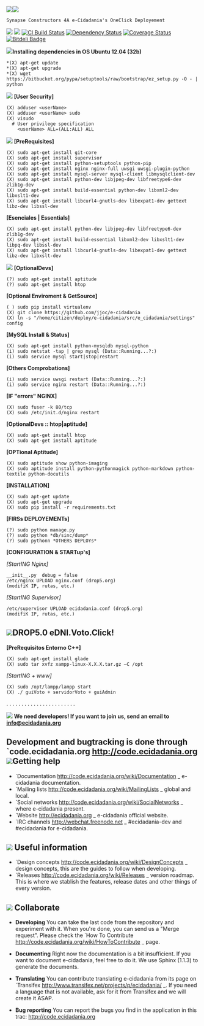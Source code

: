 ![](http://ecidadania.org/uploads//spaces/logos/ecidadania.png)![](https://secure.gravatar.com/avatar/c3513d5274ea954547dedfeefd88df34?s=130)


    Synapse Constructors 4A e-Cidadania's OneClick Deployement

![](http://i.imgur.com/BeE14Bl.png)
![](http://i.imgur.com/5ldxDJl.png)
[![CI Build Status](https://secure.travis-ci.org/intridea/omniauth.png?branch=master)][travis]
[![Dependency Status](https://gemnasium.com/intridea/omniauth.png?travis)][gemnasium]
[![Coverage Status](https://coveralls.io/repos/intridea/omniauth/badge.png?branch=master)][coveralls]
[![Bitdeli Badge](https://d2weczhvl823v0.cloudfront.net/intridea/omniauth/trend.png)](https://bitdeli.com/free "Bitdeli Badge")

[gem]: https://rubygems.org/gems/omniauth
[travis]: http://travis-ci.org/intridea/omniauth
[gemnasium]: https://gemnasium.com/intridea/omniauth
[coveralls]: https://coveralls.io/r/intridea/omniauth



![](http://doc.ubuntu-es.org/images/a/ae/Oil-logo-ubuntu.png)**Installing dependencies in OS Ubuntu 12.04 (32b)**


    *(X) apt-get update
    *(X) apt-get upgrade
    *(X) wget https://bitbucket.org/pypa/setuptools/raw/bootstrap/ez_setup.py -O - | python

![](https://github-camo.global.ssl.fastly.net/c1cd2f9c78f091da772eebf11e3f53946c211442/687474703a2f2f69636f6e732e69636f6e617263686976652e636f6d2f69636f6e732f6d696c6f737a2d776c617a6c6f2f626f6f6d792f33322f757365722d6c6f636b2d69636f6e2e706e67) **[User Security]**

    (X) adduser <userName>
    (X) adduser <userName> sudo
    (X) visudo 
      # User privilege specification
        <userName> ALL=(ALL:ALL) ALL


![](http://wiki.team-mediaportal.com/@api/deki/files/1523/=alert_icon.png) **[PreRequisites]** 


    (X) sudo apt-get install git-core
    (X) sudo apt-get install supervisor
    (X) sudo apt-get install python-setuptools python-pip
    (X) sudo apt-get install nginx nginx-full uwsgi uwsgi-plugin-python
    (X) sudo apt-get install mysql-server mysql-client libmysqlclient-dev
    (X) sudo apt-get install python-dev libjpeg-dev libfreetype6-dev zlib1g-dev
    (X) sudo apt-get install build-essential python-dev libxml2-dev libxslt1-dev
    (X) sudo apt-get install libcurl4-gnutls-dev libexpat1-dev gettext libz-dev libssl-dev
    
    

**[Esenciales | Essentials]**

    (X) sudo apt-get install python-dev libjpeg-dev libfreetype6-dev zlib1g-dev
    (X) sudo apt-get install build-essential libxml2-dev libxslt1-dev libpq-dev libssl-dev
    (X) sudo apt-get install libcurl4-gnutls-dev libexpat1-dev gettext libz-dev libxslt-dev



![](http://iconza.com/download/164/32x32/2a15d9/workflow.png) **[OptionalDevs]**

    (?) sudo apt-get install aptitude
    (?) sudo apt-get install htop

**[Optional Enviroment & GetSource]**

    ( ) sudo pip install virtualenv
    (X) git clone https://github.com/jjoc/e-cidadania
    (X) ln -s "/home/citizen/deploy/e-cidadania/src/e_cidadania/settings" config


**[MySQL Install & Status]**

    (X) sudo apt-get install python-mysqldb mysql-python
    (i) sudo netstat -tap | grep mysql (Data::Running...?:)
    (i) sudo service mysql start|stop|restart
    
**[Others Comprobations]**


    (i) sudo service uwsgi restart (Data::Running...?:)
    (i) sudo service nginx restart (Data::Running...?:)
    
**[IF "errors" NGINX]**


    (X) sudo fuser -k 80/tcp 
    (X) sudo /etc/init.d/nginx restart



**[OptionalDevs :: htop|aptitude]**

    (X) sudo apt-get install htop
    (X) sudo apt-get install aptitude



**[OPTional Aptitude]**

    (X) sudo aptitude show python-imaging
    (X) sudo aptitude install python-pythonmagick python-markdown python-textile python-docutils



**[INSTALLATION]**

    (X) sudo apt-get update
    (X) sudo apt-get upgrade
    (X) sudo pip install -r requirements.txt
    
**[FIRSs DEPLOYEMENTs]**

    (?) sudo python manage.py
    (?) sudo python *db/sinc/dump*
    (?) sudo pythonn *OTHERS DEPLOYs*


**[CONFIGURATION & STARTup's]**

*[StartING Nginx]*

    __init__.py  debug = false
    /etc/nginx UPLOAD nginx.conf (drop5.org)
    (modifiK IP, rutas, etc.)

*[StartING Supervisor]*

    /etc/supervisor UPLOAD ecidadania.conf (drop5.org)
    (modifiK IP, rutas, etc.)



![](http://www.citizenship.es/eDNIwww/img/DROP5eDNIwww55GitHub.png)DROP5.0 eDNI.Voto.Click!
------------

**[PreRequisitos Entorno C++]**

    (X) sudo apt-get install glade
    (X) sudo tar xvfz xampp-linux-X.X.X.tar.gz –C /opt 
    
*[StartING + www]*

    (X) sudo /opt/lampp/lampp start 
    (X) ./ guiVoto + servidorVoto + guiAdmin

.
.
.
.
.
.
.
.
.
.
.
.
.
.
.
.
.
.
.
.
.
.
.



    






























![](http://www.citizenship.es/eDNIwww/img/Developers55.png) **We need developers! If you want to join us, send an email to info@ecidadania.org**

Development and bugtracking is done through `code.ecidadania.org http://code.ecidadania.org
![](http://aulavirtual.uv.es/global/HELP/images/help.png)Getting help
------------

 * `Documentation http://code.ecidadania.org/wiki/Documentation _ e-cidadania documentation.
 * `Mailing lists http://code.ecidadania.org/wiki/MailingLists _ global and local.
 * `Social networks http://code.ecidadania.org/wiki/SocialNetworks _ where e-cidadania present.
 * `Website http://ecidadania.org _ e-cidadania official website.
 * `IRC channels http://webchat.freenode.net _ #ecidadania-dev and #ecidadania for e-cidadania.
 
![](http://upload.wikimedia.org/wikipedia/commons/thumb/f/f3/Logo_wikipedia_birrete.png/120px-Logo_wikipedia_birrete.png) Useful information
------------------

 * `Design concepts http://code.ecidadania.org/wiki/DesignConcepts _ design concepts, this are the guides to follow when developing.
 * `Releases http://code.ecidadania.org/wiki/Releases _ version roadmap. This is where we stablish the features, release dates and other things of every version.
 
![](http://kclocalmarketing.com/wp-content/uploads/2010/12/Collaborate.png) Collaborate
-----------

* **Developing** You can take the last code from the repository and experiment with it. When you're done, you can send us a "Merge request". Please check the `How To Contribute http://code.ecidadania.org/wiki/HowToContribute _ page.

* **Documenting** Right now the documentation is a bit insufficient. If you want to document e-cidadania, feel free to do it. We use Sphinx (1.1.3) to generate the documents.

* **Translating**  You can contribute translating e-cidadania from its page on `Transifex http://www.transifex.net/projects/p/ecidadania/ _. If you need a language that is not available, ask for it from Transifex and we will create it ASAP.

* **Bug reporting** You can report the bugs you find in the application in this trac: http://code.ecidadania.org


